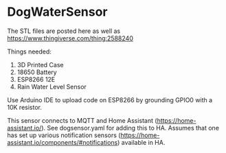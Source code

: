 # DogWaterSensor

The STL files are posted here as well as https://www.thingiverse.com/thing:2588240

Things needed:
1. 3D Printed Case
2. 18650 Battery
3. ESP8266 12E
4. Rain Water Level Sensor

Use Arduino IDE to upload code on ESP8266 by grounding GPIO0 with a 10K resistor.

This sensor connects to MQTT and Home Assistant (https://home-assistant.io/). See dogsensor.yaml for adding this to HA. Assumes that one has set up various notification sensors (https://home-assistant.io/components/#notifications) available in HA.
